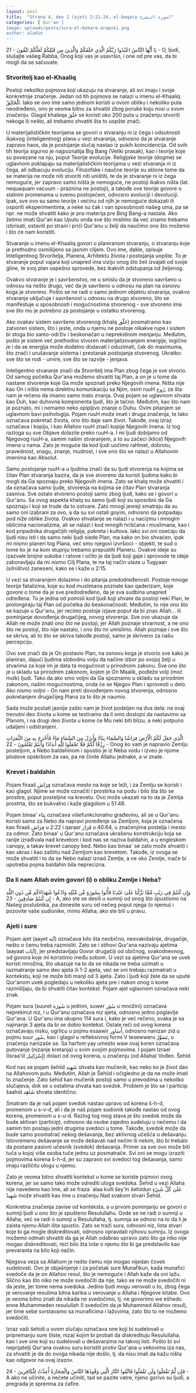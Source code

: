 ```yaml
---
layout: post
title:  "Strana 4, deo 2 (ajeti 2:21-24, el-beqara سورة البقرة)"
categories: [ Qur'an ]
image: uploads/posts/sura-el-bekare-arapski.png
author: aladin
---
```

 
يَا أَيُّهَا النَّاسُ اعْبُدُوا رَبَّكُمُ الَّذِي خَلَقَكُمْ وَالَّذِينَ مِن قَبْلِكُمْ لَعَلَّكُمْ تَتَّقُونَ	- 21 -	O, ljudi, slušajte vašeg Rabba, Onog koji vas je usavršio, i one od pre vas, da bi mogli da se sačuvate.

### Stvoritelj kao el-Khaaliq
Postoji nekoliko pojmova koji ukazuju na stvaranje, ali svi imaju i svoje konkretnije značenje. Jedan od tih pojmova se nalazi u imenu el-Khaaliq الْخَالِقُ. Iako se ovo ime samo jednom koristi u ovom obliku i nekoliko puta neodređeno, ono je veoma bitno za shvatiti zbog poruke koju nosi u svom značenju. Glagol khaleqa خَلَقَ se koristi oko 200 puta u značenju stvoriti nekoga ili nešto, ali trebamo shvatiti šta to uopšte znači.

U materijalističkim teorijama se govori o stvaranju ni iz čega i odsutnosti ikakvog (inteligentnog) plana u vezi stvaranja, odnosno da je stvaranje zapravo haos, da je postojanje slučaj nastao iz pukih koincidencija. Od svih tih teorija sigurno je najpoznatija Big Bang (Veliki prasak), kao i teorije koje su povezane na nju, poput Teorije evolucije. Religijske teorije (dogme) se uglavnom poklapaju sa materijalističkim teorijama u vezi stvaranja ni iz čega, ali odbacuju evoluciju. Filozofske i naučne teorije su sklone tome da se materija ne može niti stvoriti niti uništiti, te da je stvaranje ni iz čega nemoguće, jer zapravo samo ništa je nemoguće, ne postoji ikakvo ništa (lat. nequaquam vacuum - praznina ne postoji), a takođe ove teorije govore o stalnim promenama u svemu postojećem, odnosno evoluciji i devoluciji. Ipak, sve ovo su samo teorije i većinu od njih je nemoguće dokazati ili osporiti eksperimentima, a neke su čak i van sposobnosti našeg uma, pa se npr. ne može shvatiti kako je pra-materija pre Bing Bang-a nastala. Ako želimo imati Qur'an kao Uputu onda sve što mislimo da već znamo trebamo izbrisati, ostaviti po strani i prići Qur'anu u želji da naučimo ono što možemo i što će nam koristiti.

Stvaranje u imenu el-Khaaliq govori o planiranom stvaranju, o stvaranju koje je prethodno osmišljeno sa jasnim ciljem. Ovo ime, dakle, opisuje Inteligentnog Stvoritelja, Planera, Arhitektu života i postojanja uopšte. To je stvaranje poput vajara koji unapred ima viziju onog što želi izvajati od svoje gline, te svoj plan uspešno sprovede, bez ikakvih odstupanja od željenog.

Ovakvo stvaranje je i savršenstvo, ne u smislu da je stvoreno savršeno u odnosu na nešto drugo, već da je savršeno u odnosu na plan na osnovu koga je stvoreno. Pošto se ne radi o samo jednom objektu stvaranja, ovakvo stvaranje uključuje i savršenost u odnosu na drugo stvoreno, što se manifestuje u sposobnosti i mogućnostima stvorenog - sve stvoreno ima sve što mu je potrebno za postojanje u ostatku stvorenog.

Ako ovakav sistem savršeno stvorenog (khalq خَلْق) posmatramo kao zatvoren sistem, što i jeste, onda u njemu ne postoje nikakve rupe i sistem bi stoga bio samo-održiv i beskonačan u neprekidnom menjanju. Međutim, pošto je sistem već prethodno stvoren materijalizovanjem energije, logično je i da se energija može dodatno dodavati i oduzimati, čak do maximuma, što znači i urušavanje sistema i prestanak postojanja stvorenog. Ukratko: sve što se rodi - umire, sve što se razvije - jenjava.

Inteligentno stvaranje znači da Stvoritelj ima Plan zbog čega je sve stvorio. Od samog početka Qur'ana možemo shvatiti taj Plan, a on je u tome da nastane stvorenje koje Ga može spoznati preko Njegovih imena. Ništa nije kao On i ništa nema direktnu komunikaciju sa Njim, osim ruuH رُوح, za šta nam je rečeno da imamo samo malo znanja. Ovaj pojam se uglavnom shvata kao Duh, kao duhovna komponenta ljudi, što je tačno. Međutim, kao što nam je poznato, mi i nemamo neko opipljivo znanje o Duhu. Ovim pitanjem se uglavnom bavi psihologija. Pojam ruuH može imati i druga značenja, te tako označava pokretač života, ono što daje sam život. Takođe, ovaj izraz označava i kopiju, i kao Allahov ruuH znači kopije Njegovih imena. Iz tog razloga su sve Objave dolazile preko ruuH-a. I mi ljudi dobijamo od Njegovog ruuH-a, samim našim stvaranjem, a to su začeci (klice) Njegovih imena u nama. Zato je moguće da kod ljudi uočimo raHmet, dobrotu, pravednost, snagu, znanje, mudrost, i sve ono što se nalazi u Allahovim imenima kao Absolut.

Samo postojanje ruuH-a u ljudima znači da su ljudi stvorenja na kojima se čitav Plan stvaranja bazira, da je sve stvoreno da koristi ljudima kako bi mogli da Ga spoznaju preko Njegovih imena. Zato se khalq može shvatiti i da označava samo ljude, stvorenja na kojima se čitav Plan stvaranja zasniva. Sve ostalo stvoreno postoji samo zbog ljudi, kako se i govori u Qur'anu. Sa ovog aspekta khalq su samo ljudi koji su sposobni da Ga spoznaju i koji se trude da to ostvare. Zato mnogi jevreji smatraju da su samo oni izabrani za ovo, a da su svi ostali goyim, odnosno da potpadaju pod niže oblike života. Ovakvo shvatanje se nalazi i u nacizmu i mnogim oblicima nacionalizma, ali se nalazi i kod mnogih hrišćana i muslimana, kao i kod pripadnika drugačijih religija, pokreta i kultova. Iako svi oni osećaju da ljudi nisu isti i da samo neki ljudi slede Plan, ma kako on bio shvaćen, ipak mi nismo planeri tog Plana, već smo njegovi izvršioci - objekti, te sud o tome ko je na kom stupnju trebamo prepustiti Planeru. Ovakve ideje su izazvale brojne sukobe i ratove i očito je da ljudi koji gaje i sprovode te ideje zaboravljaju da mi nismo Cilj Plana, te na taj način ulaze u Tugyaan (silništvo) zaneseni, kako se i kaže u 2:15.

U vezi sa stvaranjem dolazimo i do pitanja predodređenosti. Postoje mnoge teorije fatalizma, koje su kod muslimana poznate kao qaderizam, koje govore o tome da je sve predodređeno, da je sva sudbina unapred određena. To je jedna od pomisli kod ljudi koji shvate da postoji neki Plan, te prolongiraju taj Plan od početka do beskonačnosti. Međutim, to nije ono što se kazuje u Qur'anu, jer recimo postoje izjave poput da bi znao Allah... ili pominjanje dovođenja drugačijeg, novog stvorenja. Sve ovo ukazuje da Allah ne može znati ono što ne postoji, jer Allah poznaje stvarnost, a ne ono što ne postoji, što nije nastalo, i ono što mi umislimo. Allah poznaje i sve što se skriva, ali to što se skriva takođe postoji, samo je skriveno za našu percepciju.

Ovo sve znači da je On postavio Plan, na osnovu koga je stvorio sve kako je planirao, dajući ljudima slobodnu volju da načine izbor po svojoj želji u stvarima za koje im je data ta mogućnost u prirodnom zakonu. Sve ono što je u skladu sa prirodnim zakonom, kojem je On Maalik, podleže volji (moć mulk) ljudi. Tako da ako smo voljni da Ga spoznamo u skladu sa prirodnim zakonom, našim mogućnostima, onda će se Njegov Plan i sprovesti u delo. Ako nismo voljni - On nam preti dovođenjem novog stvorenja, odnosno pokretanjem drugačijeg Plana za to što je naumio.

Sada može postati jasnije zašto nam je život podeljen na dva dela: na ovaj trenutni deo života u kome se testiramo da li smo dostojni da nastavimo sa Planom, i na drugi deo života u kome će Mu neki biti blizu, a neki potpuno udaljeni i odstranjeni.


الَّذِي جَعَلَ لَكُمُ الْأَرْضَ فِرَاشًا وَالسَّمَاءَ بِنَاءً وَأَنزَلَ مِنَ السَّمَاءِ مَاءً فَأَخْرَجَ بِهِ مِنَ الثَّمَرَاتِ رِزْقًا لَّكُمْ فَلَا تَجْعَلُوا لِلَّهِ أَندَادًا وَأَنتُمْ تَعْلَمُونَ	- 22 -	Onog ko vam je napravio Zemlju posteljom, a Nebo baldahinom i spustio je iz Neba vodu i izveo je njome plodove opskrbom za vas, pa ne činite Allahu jednake, a vi znate.

### Krevet i baldahin
Pojam firaaš فِرَاش označava mesto na koje se leži, i za Zemlju se koristi i kao glagol. Njime se može označiti i prostirka na podu i bilo šta što se prostire, poput posteljine na krevetu. Ovo može ukazati na to da je Zemlja prostrta, što se bukvalno i kaže glagolom u 51:48.

Pojam binaa' بِنَاء označava višefunkcionalnu građevinu, ali se u Qur'anu koristi samo za Nebo da napravi poređenje sa Zemljom, koja je označena kao firaaš فِرَاش u 2:22 i qaraar قَرَار u 40:64, u značenjima postelja i mesto za odmor. Zato binaa' u Qur'anu označava ukrašenu konstrukciju koja se ranije izrađivala nad krevetom i kod nas se naziva baldahin, a u engleskom canopy, a takav krevet canopy bed. Nebo kao binaa' se zato može shvatiti i kao ukras i kao zaštitu nad Zemljom kao krevetom. Takođe, iz ovoga se može shvatiti i to da se Nebo nalazi iznad Zemlje, a ne oko Zemlje, inače bi upotreba pojma baldahin bila neprecizna.

### Da li nam Allah ovim govori (i) o obliku Zemlje i Neba?
وَإِن كُنتُمْ فِي رَيْبٍ مِّمَّا نَزَّلْنَا عَلَىٰ عَبْدِنَا فَأْتُوا بِسُورَةٍ مِّن مِّثْلِهِ وَادْعُوا شُهَدَاءَكُم مِّن دُونِ اللَّهِ إِن كُنتُمْ صَادِقِينَ	- 23 -	A, ako ste se desili u sumnji od onog što spustismo na Našeg poslušnika, pa donesite suru od nečeg poput njega (o njemu) i pozovite vaše sudionike, mimo Allaha, ako ste bili u pravu.

### Ajeti i sure
Pojam ajet (aayet آيَة) označava bilo šta neobično, nesvakidašnje, drugačije, nešto o čemu treba razmisliti. Zato se i stihovi Qur'ana nazivaju ajetima (aayaat آيَات), jer predstavljaju Govor drugačiji od običnog, svakodnevnog, od govora koje mi koristimo među sobom. U vezi sa ajetima Qur'ana se uvek koristi množina, što ukazuje na to da se nikada ne treba uzimati u razmatranje samo deo ajeta ili 1-2 ajeta, već se oni trebaju razmatrati u kontekstu, koji ne može biti manji od 3 ajeta. Zato i ljudi koji žele da se upute Qur'anom uvek pogledaju u nekoliko ajeta pre i nakon onog o kome razmišljaju, da bi shvatili čitav kontekst. Pojam ajet uglavnom označava neki znak.

Pojam sura (suuret سُورَة u jednini, suwer سُوَر u množini) označava neprekinut niz, i u Qur'anu označava niz ajeta, odnosno jedno poglavlje Qur'ana. U Qur'anu ima ukupno 114 sura i, kako je već rečeno, svaka je sa najmanje 3 ajeta da bi se dobio kontekst. Ostale reči od ovog korena označavaju nisku, ogrlicu u pojmu esaawir أَسَاوِر, odnosno nanizan zid u pojmu suur سُور, kao i glagol u refleksivnoj formi V tesewweru تَسَوَّرُ, u značenju nanizaše se. Sa harfom yay umesto waw ovaj koren označava putovanje (nizanje kretanja) u svim svojim pojmovima. I pojam Izrael (Israa'iil إِسْرَائِيل) dolazi od ovog korena, u značenju (od Allaha) Vođen.
Šehid


Kod nas se pojam šehiid شَهِيد shvata kao mučenik, kao neko ko je život dao na Allahovom putu. Međutim, Allah je Šehiid i očigledno je da ne može imati to značenje. Zato šehid kao mučenik postoji samo u prevodima u nekoliko slučajeva, dok se u ostalima shvata kao svedok. Problem je što se i particip šaahid شَاهِد shvata identično.

Smatram da je naš pojam svedok nastao upravo od korena š-h-d, promenom u s-v-d, ali i da je naš pojam sudionik takođe nastao od ovog korena, promenom u s-u-d. Razlog tog mog stava je što svedok može da bude aktivan (particip), odnosno da osobe zajedno sudeluju u nečemu i da samim tim postaju jedni drugima svedoci u tome. Takođe, svedok može da bude samo posmatrač nekog dešavanja, bez aktivnog učešća u dešavanju. Istovremeno dešavanje se može dešavati nad nečim ili nekim, što bi trebalo da postane pasivni učesnik (svedok) dešavanja. Primer za sve ovo može biti tuča u kojoj više osoba tuče jednu uz posmatrače. Svi oni se mogu izraziti pojmovima korena š-h-d, jer su zapravo svi svedoci tog dešavanja, samo imaju različitu ulogu u njemu.

Zato je veoma bitno shvatiti kontekst u kome se koriste pojmovi ovog korena, jer se samo tako može odrediti uloga svedoka. Šehid u vezi Allaha nije navedeno kao Ime, ali se fraza `alaa kulli šey'in šehiidun عَلَىٰ كُلِّ شَيْءٍ شَهِيدٌ može shvatiti kao Ime u značenju Nad svakom stvari Šehid.

Konkretna značenja zavise od konteksta, a u prvom pominjanju se govori o sumnji ljudi u ono što je spušteno Resulullahu. Ovde se ne radi o sumnji u Allaha, već se radi o sumnji u Resulullaha, tj. sumnja se odnosi na to da li je zaista njemu Allah išta spustio. Zato se traži sura, odnosni niz, lista stvari koje bi ga mogle diskreditovati, odnosno opravdati njihovu sumnju. Iz ovoga možemo odmah shvatiti da ga je Allah odabrao upravo zato što ga niko nije mogao diskreditovati, reći bilo šta loše o njemu što bi ga predstavilo kao prevaranta na bilo koji način.

Njegova veza sa Allahom je nešto čemu nije mogao nijedan čovek sudelovati. Ovo je objašnjenje i za početak sure Munafikun, kada munafici svedoče da je on Allahov resul, što je nemoguće i Allah kaže da oni lažu. Slično kao što niko ne može svedočiti da nije, tako se ne može svedočiti ni da jeste, jer tome nema svedoka. Jedino ljudi mogu verovati u to, zbog čega je verovanje resulima bitna karika u verovanje u Allaha i Njegove kitabe. Ovo je veoma bitno znati da nikada ne svedočimo, tj. ne govorimo we ešhedu enne Muhammeden resulullah (I svedočim da je Muhammed Allahov resul), jer time sebe svrstavamo sa munaficima i lažovima, zato što to ne možemo svedočiti.

Izraz vaši šehidi u ovom slučaju označava one koji bi sudelovali u pripremanju sure (liste, niza) kojim bi probali da diskredituju Resulullaha, kao i sve one koji su sudelovali u dešavanjima na takvoj listi. Pošto bi svi neprijatelji Qur'ana ovakvu suru koristili protiv Qur'ana u vekovima iza nas, za shvatiti je da do ovoga nikada nije došlo, tj. da nisu imali da kažu ništa kao odgovor na ovaj izazov.


فَإِن لَّمْ تَفْعَلُوا وَلَن تَفْعَلُوا فَاتَّقُوا النَّارَ الَّتِي وَقُودُهَا النَّاسُ وَالْحِجَارَةُ أُعِدَّتْ لِلْكَافِرِينَ	- 24 -	A ako ne učinite, a nećete učiniti, tad se pazite vatre, njeno gorivo su ljudi, a pregrada je spremna za ćafire.